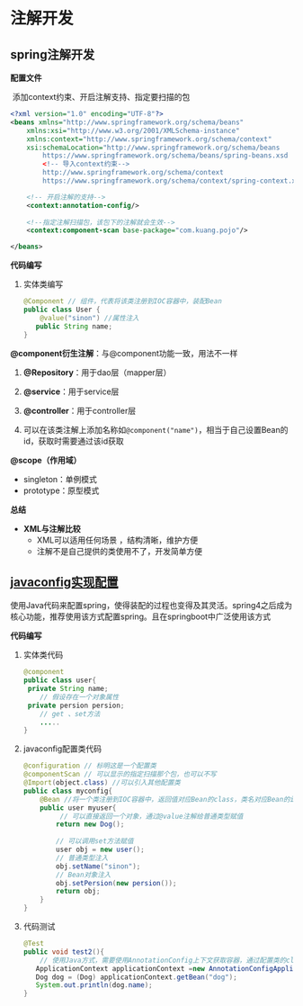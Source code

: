 # 注解开发

## spring注解开发

**配置文件**

​	添加context约束、开启注解支持、指定要扫描的包

```xml
<?xml version="1.0" encoding="UTF-8"?>
<beans xmlns="http://www.springframework.org/schema/beans"
    xmlns:xsi="http://www.w3.org/2001/XMLSchema-instance"
    xmlns:context="http://www.springframework.org/schema/context"
    xsi:schemaLocation="http://www.springframework.org/schema/beans
        https://www.springframework.org/schema/beans/spring-beans.xsd
        <!-- 导入context约束-->
        http://www.springframework.org/schema/context
        https://www.springframework.org/schema/context/spring-context.xsd">

    <!-- 开启注解的支持-->
    <context:annotation-config/>
    
    <!--指定注解扫描包，该包下的注解就会生效-->
	<context:component-scan base-package="com.kuang.pojo"/>

</beans>
```

**代码编写**

1. 实体类编写

   ```Java
   @Component // 组件，代表将该类注册到IOC容器中，装配Bean
   public class User {
       @value("sinon") //属性注入
      public String name;
   }
   ```



**@component衍生注解**：与@component功能一致，用法不一样

1. **@Repository**：用于dao层（mapper层）

2. **@service**：用于service层

3. **@controller**：用于controller层

4. 可以在该类注解上添加名称如`@component("name")`，相当于自己设置Bean的id，获取时需要通过该id获取

   

**@scope（作用域）**

* singleton：单例模式
* prototype：原型模式

**总结**

* **XML与注解比较**
  * XML可以适用任何场景 ，结构清晰，维护方便
  * 注解不是自己提供的类使用不了，开发简单方便

## [javaconfig实现配置](https://www.jianshu.com/p/4aef4c93c633)

​	使用Java代码来配置spring，使得装配的过程也变得及其灵活。spring4之后成为核心功能，推荐使用该方式配置spring。且在springboot中广泛使用该方式

**代码编写**

1. 实体类代码

   ```java
   @component
   public class user{
   	private String name;
       // 假设存在一个对象属性
   	private persion persion;
       // get 、set方法
       .....
   }
   ```

2. javaconfig配置类代码

   ```Java
   @configuration // 标明这是一个配置类
   @componentScan // 可以显示的指定扫描那个包，也可以不写
   @Import(object.class) //可以引入其他配置类
   public class myconfig{
       @Bean //将一个类注册到IOC容器中，返回值对应Bean的class，类名对应Bean的id
       public user myuser{
    		// 可以直接返回一个对象，通过@value注解给普通类型赋值
           return new Dog();
           
           // 可以调用set方法赋值
           user obj = new user();
           // 普通类型注入
           obj.setName("sinon");
           // Bean对象注入
           obj.setPersion(new persion());
           return obj;
       }
   }
   ```

3. 代码测试

   ```Java
   @Test
   public void test2(){
       // 使用Java方式，需要使用AnnotationConfig上下文获取容器，通过配置类的class对象加载
      ApplicationContext applicationContext =new AnnotationConfigApplicationContext(MyConfig.class);
      Dog dog = (Dog) applicationContext.getBean("dog");
      System.out.println(dog.name);
   }
   ```

   





